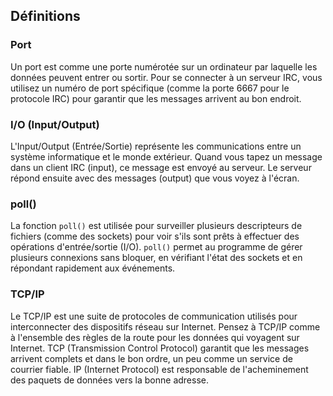 
## Définitions

### Port
Un port est comme une porte numérotée sur un ordinateur par laquelle les données peuvent entrer ou sortir. Pour se connecter à un serveur IRC, vous utilisez un numéro de port spécifique (comme la porte 6667 pour le protocole IRC) pour garantir que les messages arrivent au bon endroit.

### I/O (Input/Output)
L'Input/Output (Entrée/Sortie) représente les communications entre un système informatique et le monde extérieur. Quand vous tapez un message dans un client IRC (input), ce message est envoyé au serveur. Le serveur répond ensuite avec des messages (output) que vous voyez à l'écran.

### poll()
La fonction `poll()` est utilisée pour surveiller plusieurs descripteurs de fichiers (comme des sockets) pour voir s'ils sont prêts à effectuer des opérations d'entrée/sortie (I/O). `poll()` permet au programme de gérer plusieurs connexions sans bloquer, en vérifiant l'état des sockets et en répondant rapidement aux événements.

### TCP/IP
Le TCP/IP est une suite de protocoles de communication utilisés pour interconnecter des dispositifs réseau sur Internet. Pensez à TCP/IP comme à l'ensemble des règles de la route pour les données qui voyagent sur Internet. TCP (Transmission Control Protocol) garantit que les messages arrivent complets et dans le bon ordre, un peu comme un service de courrier fiable. IP (Internet Protocol) est responsable de l'acheminement des paquets de données vers la bonne adresse.
